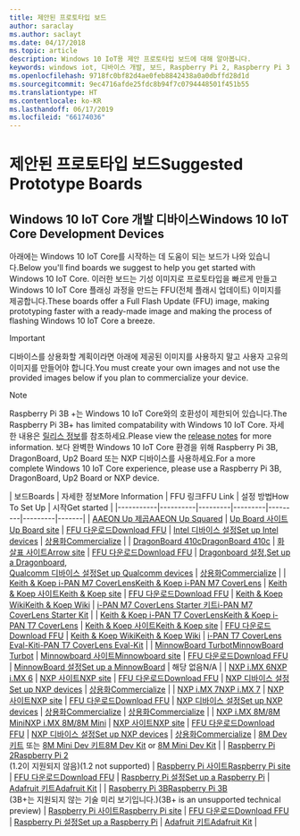 ```yaml
---
title: 제안된 프로토타입 보드
author: saraclay
ms.author: saclayt
ms.date: 04/17/2018
ms.topic: article
description: Windows 10 IoT용 제안 프로토타입 보드에 대해 알아봅니다.
keywords: windows iot, 디바이스 개발, 보드, Raspberry Pi 2, Raspberry Pi 3, Minnowboard Max, Dragonboard
ms.openlocfilehash: 9718fc0bf82d4ae0feb8842438a0a0dbffd28d1d
ms.sourcegitcommit: 9ec4716afde25fdc8b94f7c0794448501f451b55
ms.translationtype: HT
ms.contentlocale: ko-KR
ms.lasthandoff: 06/17/2019
ms.locfileid: "66174036"
---
```

# <a name="suggested-prototype-boards"></a><span data-ttu-id="f9f06-104">제안된 프로토타입 보드</span><span class="sxs-lookup"><span data-stu-id="f9f06-104">Suggested Prototype Boards</span></span>

## <a name="windows-10-iot-core-development-devices"></a><span data-ttu-id="f9f06-105">Windows 10 IoT Core 개발 디바이스</span><span class="sxs-lookup"><span data-stu-id="f9f06-105">Windows 10 IoT Core Development Devices</span></span>
<span data-ttu-id="f9f06-106">아래에는 Windows 10 IoT Core를 시작하는 데 도움이 되는 보드가 나와 있습니다.</span><span class="sxs-lookup"><span data-stu-id="f9f06-106">Below you'll find boards we suggest to help you get started with Windows 10 IoT Core.</span></span> <span data-ttu-id="f9f06-107">이러한 보드는 기성 이미지로 프로토타입을 빠르게 만들고 Windows 10 IoT Core 플래싱 과정을 만드는 FFU(전체 플래시 업데이트) 이미지를 제공합니다.</span><span class="sxs-lookup"><span data-stu-id="f9f06-107">These boards offer a Full Flash Update (FFU) image, making prototyping faster with a ready-made image and making the process of flashing Windows 10 IoT Core a breeze.</span></span>

> [!IMPORTANT]
> <span data-ttu-id="f9f06-108">디바이스를 상용화할 계획이라면 아래에 제공된 이미지를 사용하지 말고 사용자 고유의 이미지를 만들어야 합니다.</span><span class="sxs-lookup"><span data-stu-id="f9f06-108">You must create your own images and not use the provided images below if you plan to commercialize your device.</span></span>

> [!NOTE]
> <span data-ttu-id="f9f06-109">Raspberry Pi 3B +는 Windows 10 IoT Core와의 호환성이 제한되어 있습니다.</span><span class="sxs-lookup"><span data-stu-id="f9f06-109">The Raspberry Pi 3B+ has limited compatability with Windows 10 IoT Core.</span></span> <span data-ttu-id="f9f06-110">자세한 내용은 [릴리스 정보](https://docs.microsoft.com/en-us/windows/iot-core/release-notes/insider/rpi3bp)를 참조하세요.</span><span class="sxs-lookup"><span data-stu-id="f9f06-110">Please view the [release notes](https://docs.microsoft.com/en-us/windows/iot-core/release-notes/insider/rpi3bp) for more information.</span></span> <span data-ttu-id="f9f06-111">보다 완벽한 Windows 10 IoT Core 환경을 위해 Raspberry Pi 3B, DragonBoard, Up2 Board 또는 NXP 디바이스를 사용하세요.</span><span class="sxs-lookup"><span data-stu-id="f9f06-111">For a more complete Windows 10 IoT Core experience, please use a Raspberry Pi 3B, DragonBoard, Up2 Board or NXP device.</span></span> 


| <span data-ttu-id="f9f06-112">보드</span><span class="sxs-lookup"><span data-stu-id="f9f06-112">Boards</span></span> | <span data-ttu-id="f9f06-113">자세한 정보</span><span class="sxs-lookup"><span data-stu-id="f9f06-113">More Information</span></span> | <span data-ttu-id="f9f06-114">FFU 링크</span><span class="sxs-lookup"><span data-stu-id="f9f06-114">FFU Link</span></span> | <span data-ttu-id="f9f06-115">설정 방법</span><span class="sxs-lookup"><span data-stu-id="f9f06-115">How To Set Up</span></span> | <span data-ttu-id="f9f06-116">시작</span><span class="sxs-lookup"><span data-stu-id="f9f06-116">Get started</span></span> |
|-----------|----------|---------|---------|---------|---------|-------|
| [<span data-ttu-id="f9f06-117">AAEON Up 제곱</span><span class="sxs-lookup"><span data-stu-id="f9f06-117">AAEON Up Squared</span></span>](https://up-board.org/upsquared/specifications/) | [<span data-ttu-id="f9f06-118">Up Board 사이트</span><span class="sxs-lookup"><span data-stu-id="f9f06-118">Up Board site</span></span>](https://up-shop.org/28-up-squared) | [<span data-ttu-id="f9f06-119">FFU 다운로드</span><span class="sxs-lookup"><span data-stu-id="f9f06-119">Download FFU</span></span>](https://downloads.up-community.org/?post_type=wpdmpro&p=204&preview=true) | [<span data-ttu-id="f9f06-120">Intel 디바이스 설정</span><span class="sxs-lookup"><span data-stu-id="f9f06-120">Set up Intel devices</span></span>](https://docs.microsoft.com/en-us/windows/iot-core/tutorials/intel) | [<span data-ttu-id="f9f06-121">상용화</span><span class="sxs-lookup"><span data-stu-id="f9f06-121">Commercialize</span></span>](https://up-shop.org/home/270-up-squared.html) | 
| [<span data-ttu-id="f9f06-122">DragonBoard 410c</span><span class="sxs-lookup"><span data-stu-id="f9f06-122">DragonBoard 410c</span></span>](https://developer.qualcomm.com/hardware/dragonboard-410c) | [<span data-ttu-id="f9f06-123">화살표 사이트</span><span class="sxs-lookup"><span data-stu-id="f9f06-123">Arrow site</span></span>](https://www.arrow.com/en/products/dragonboard410c/arrow-development-tools) | [<span data-ttu-id="f9f06-124">FFU 다운로드</span><span class="sxs-lookup"><span data-stu-id="f9f06-124">Download FFU</span></span>](https://www.microsoft.com/en-us/software-download/windows10IoTCore#!) | <span data-ttu-id="f9f06-125">[Dragonboard 설정](https://docs.microsoft.com/en-us/windows/iot-core/tutorials/dragonboard),</span><span class="sxs-lookup"><span data-stu-id="f9f06-125">[Set up a Dragonboard](https://docs.microsoft.com/en-us/windows/iot-core/tutorials/dragonboard),</span></span><br>[<span data-ttu-id="f9f06-126">Qualcomm 디바이스 설정</span><span class="sxs-lookup"><span data-stu-id="f9f06-126">Set up Qualcomm devices</span></span>](https://docs.microsoft.com/en-us/windows/iot-core/tutorials/qualcomm) | [<span data-ttu-id="f9f06-127">상용화</span><span class="sxs-lookup"><span data-stu-id="f9f06-127">Commercialize</span></span>](https://www.arrow.com/en/products/dragonboard410c/arrow-development-tools) | 
| [<span data-ttu-id="f9f06-128">Keith & Koep i-PAN M7 CoverLens</span><span class="sxs-lookup"><span data-stu-id="f9f06-128">Keith & Koep i-PAN M7 CoverLens</span></span>](https://keith-koep.com/de/produkte/produkte-hmi/i-pan-m7-coverlens-arm-touch-panel-pc-eigenschaften/) | [<span data-ttu-id="f9f06-129">Keith & Koep 사이트</span><span class="sxs-lookup"><span data-stu-id="f9f06-129">Keith & Koep site</span></span>](https://keith-koep.com/de/produkte/produkte-hmi/i-pan-m7-coverlens-arm-touch-panel-computer-technische-daten/) | [<span data-ttu-id="f9f06-130">FFU 다운로드</span><span class="sxs-lookup"><span data-stu-id="f9f06-130">Download FFU</span></span>](https://support.keith-koep.com/service/doku.php/service/winiot/images) | [<span data-ttu-id="f9f06-131">Keith & Koep Wiki</span><span class="sxs-lookup"><span data-stu-id="f9f06-131">Keith & Koep Wiki</span></span>](https://support.keith-koep.com/service/doku.php/service/hardware/panel/ipanm7) | [<span data-ttu-id="f9f06-132">i-PAN M7 CoverLens Starter 키트</span><span class="sxs-lookup"><span data-stu-id="f9f06-132">i-PAN M7 CoverLens Starter Kit</span></span>](https://keith-koep.com/de/produkte/produkte-eval-kits/i-pan-m7-coverlens-starter-kit-technische-daten/) | 
| [<span data-ttu-id="f9f06-133">Keith & Koep i-PAN T7 CoverLens</span><span class="sxs-lookup"><span data-stu-id="f9f06-133">Keith & Koep i-PAN T7 CoverLens</span></span>](https://keith-koep.com/de/produkte/produkte-hmi/i-pan-t7-coverlens-arm-touch-panel-pc-eigenschaften/) | [<span data-ttu-id="f9f06-134">Keith & Koep 사이트</span><span class="sxs-lookup"><span data-stu-id="f9f06-134">Keith & Koep site</span></span>](https://keith-koep.com/de/produkte/produkte-hmi/i-pan-t7-coverlens-arm-touch-panel-computer-technische-daten/) | [<span data-ttu-id="f9f06-135">FFU 다운로드</span><span class="sxs-lookup"><span data-stu-id="f9f06-135">Download FFU</span></span>](https://support.keith-koep.com/service/doku.php/service/winiot/images) | [<span data-ttu-id="f9f06-136">Keith & Koep Wiki</span><span class="sxs-lookup"><span data-stu-id="f9f06-136">Keith & Koep Wiki</span></span>](https://support.keith-koep.com/service/doku.php/service/hardware/panel/ipant7) | [<span data-ttu-id="f9f06-137">i-PAN T7 CoverLens Eval-Kit</span><span class="sxs-lookup"><span data-stu-id="f9f06-137">i-PAN T7 CoverLens Eval-Kit</span></span>](https://keith-koep.com/de/produkte/produkte-eval-kits/i-pan-t7-coverlens-eval-kit-technische-daten/) | 
| [<span data-ttu-id="f9f06-138">MinnowBoard Turbot</span><span class="sxs-lookup"><span data-stu-id="f9f06-138">MinnowBoard Turbot</span></span>](https://minnowboard.org) | [<span data-ttu-id="f9f06-139">Minnowboard 사이트</span><span class="sxs-lookup"><span data-stu-id="f9f06-139">Minnowboard site</span></span>](https://minnowboard.org/get-a-board) | [<span data-ttu-id="f9f06-140">FFU 다운로드</span><span class="sxs-lookup"><span data-stu-id="f9f06-140">Download FFU</span></span>](https://www.microsoft.com/en-us/software-download/windows10IoTCore#!) | [<span data-ttu-id="f9f06-141">MinnowBoard 설정</span><span class="sxs-lookup"><span data-stu-id="f9f06-141">Set up a MinnowBoard</span></span>](https://docs.microsoft.com/en-us/windows/iot-core/tutorials/minnowboard) | <span data-ttu-id="f9f06-142">해당 없음</span><span class="sxs-lookup"><span data-stu-id="f9f06-142">N/A</span></span> |
| [<span data-ttu-id="f9f06-143">NXP i.MX 6</span><span class="sxs-lookup"><span data-stu-id="f9f06-143">NXP i.MX 6</span></span>](https://www.nxp.com/products/processors-and-microcontrollers/arm-based-processors-and-mcus/i.mx-applications-processors/i.mx-6-processors:IMX6X_SERIES) | [<span data-ttu-id="f9f06-144">NXP 사이트</span><span class="sxs-lookup"><span data-stu-id="f9f06-144">NXP site</span></span>](https://www.nxp.com/products/processors-and-microcontrollers/arm-based-processors-and-mcus/i.mx-applications-processors/i.mx-6-processors:IMX6X_SERIES) | [<span data-ttu-id="f9f06-145">FFU 다운로드</span><span class="sxs-lookup"><span data-stu-id="f9f06-145">Download FFU</span></span>](https://github.com/ms-iot/imx-iotcore) | [<span data-ttu-id="f9f06-146">NXP 디바이스 설정</span><span class="sxs-lookup"><span data-stu-id="f9f06-146">Set up NXP devices</span></span>](https://docs.microsoft.com/en-us/windows/iot-core/tutorials/nxp) | [<span data-ttu-id="f9f06-147">상용화</span><span class="sxs-lookup"><span data-stu-id="f9f06-147">Commercialize</span></span>](https://www.solid-run.com/nxp-family/hummingboard/imx6-win-10-iot-core/) | 
| [<span data-ttu-id="f9f06-148">NXP i.MX 7</span><span class="sxs-lookup"><span data-stu-id="f9f06-148">NXP i.MX 7</span></span>](https://www.nxp.com/products/processors-and-microcontrollers/arm-based-processors-and-mcus/i.mx-applications-processors/i.mx-7-processors:IMX7-SERIES) | [<span data-ttu-id="f9f06-149">NXP 사이트</span><span class="sxs-lookup"><span data-stu-id="f9f06-149">NXP site</span></span>](https://www.nxp.com/products/processors-and-microcontrollers/arm-based-processors-and-mcus/i.mx-applications-processors/i.mx-7-processors:IMX7-SERIES) | [<span data-ttu-id="f9f06-150">FFU 다운로드</span><span class="sxs-lookup"><span data-stu-id="f9f06-150">Download FFU</span></span>](https://github.com/ms-iot/imx-iotcore) | [<span data-ttu-id="f9f06-151">NXP 디바이스 설정</span><span class="sxs-lookup"><span data-stu-id="f9f06-151">Set up NXP devices</span></span>](https://docs.microsoft.com/en-us/windows/iot-core/tutorials/nxp) | [<span data-ttu-id="f9f06-152">상용화</span><span class="sxs-lookup"><span data-stu-id="f9f06-152">Commercialize</span></span>](https://www.solid-run.com/nxp-family/hummingboard/imx6-win-10-iot-core/) | [<span data-ttu-id="f9f06-153">상용화</span><span class="sxs-lookup"><span data-stu-id="f9f06-153">Commercialize</span></span>](https://www.compulab.com/products/iot-gateways/iot-gate-imx7-nxp-i-mx-7-internet-of-things-gateway/) | 
| [<span data-ttu-id="f9f06-154">NXP i.MX 8M/8M Mini</span><span class="sxs-lookup"><span data-stu-id="f9f06-154">NXP i.MX 8M/8M Mini</span></span>](https://www.nxp.com/products/processors-and-microcontrollers/arm-based-processors-and-mcus/i.mx-applications-processors/i.mx-8-processors:IMX8-SERIES) | [<span data-ttu-id="f9f06-155">NXP 사이트</span><span class="sxs-lookup"><span data-stu-id="f9f06-155">NXP site</span></span>](https://www.nxp.com/products/processors-and-microcontrollers/arm-based-processors-and-mcus/i.mx-applications-processors/i.mx-8-processors:IMX8-SERIES) | [<span data-ttu-id="f9f06-156">FFU 다운로드</span><span class="sxs-lookup"><span data-stu-id="f9f06-156">Download FFU</span></span>](https://github.com/ms-iot/imx-iotcore) | [<span data-ttu-id="f9f06-157">NXP 디바이스 설정</span><span class="sxs-lookup"><span data-stu-id="f9f06-157">Set up NXP devices</span></span>](https://docs.microsoft.com/en-us/windows/iot-core/tutorials/nxp) | [<span data-ttu-id="f9f06-158">상용화</span><span class="sxs-lookup"><span data-stu-id="f9f06-158">Commercialize</span></span>](https://www.solid-run.com/nxp-family/hummingboard/imx6-win-10-iot-core/) | <span data-ttu-id="f9f06-159">[8M Dev 키트](https://www.nxp.com/support/developer-resources/software-development-tools/i.mx-developer-resources/evaluation-kit-for-the-i.mx-8m-applications-processor:MCIMX8M-EVK) 또는 [8M Mini Dev 키트](https://www.nxp.com/support/developer-resources/software-development-tools/i.mx-developer-resources/evaluation-kit-for-the-i.mx-8m-mini-applications-processor:8MMINILPD4-EVK)</span><span class="sxs-lookup"><span data-stu-id="f9f06-159">[8M Dev Kit](https://www.nxp.com/support/developer-resources/software-development-tools/i.mx-developer-resources/evaluation-kit-for-the-i.mx-8m-applications-processor:MCIMX8M-EVK) or [8M Mini Dev Kit](https://www.nxp.com/support/developer-resources/software-development-tools/i.mx-developer-resources/evaluation-kit-for-the-i.mx-8m-mini-applications-processor:8MMINILPD4-EVK)</span></span> |
| [<span data-ttu-id="f9f06-160">Raspberry Pi 2</span><span class="sxs-lookup"><span data-stu-id="f9f06-160">Raspberry Pi 2</span></span>](https://www.raspberrypi.org/products/raspberry-pi-2-model-b/)<br> <span data-ttu-id="f9f06-161">(1.2이 지원되지 않음)</span><span class="sxs-lookup"><span data-stu-id="f9f06-161">(1.2 not supported)</span></span> | [<span data-ttu-id="f9f06-162">Raspberry Pi 사이트</span><span class="sxs-lookup"><span data-stu-id="f9f06-162">Raspberry Pi site</span></span>](https://www.raspberrypi.org/products/raspberry-pi-2-model-b/) | [<span data-ttu-id="f9f06-163">FFU 다운로드</span><span class="sxs-lookup"><span data-stu-id="f9f06-163">Download FFU</span></span>](https://www.microsoft.com/en-us/software-download/windows10IoTCore#!) | [<span data-ttu-id="f9f06-164">Raspberry Pi 설정</span><span class="sxs-lookup"><span data-stu-id="f9f06-164">Set up a Raspberry Pi</span></span>](https://docs.microsoft.com/en-us/windows/iot-core/tutorials/rpi) | [<span data-ttu-id="f9f06-165">Adafruit 키트</span><span class="sxs-lookup"><span data-stu-id="f9f06-165">Adafruit Kit</span></span>](https://docs.microsoft.com/en-us/windows/iot-core/tutorials/adafruitkit) | 
| [<span data-ttu-id="f9f06-166">Raspberry Pi 3B</span><span class="sxs-lookup"><span data-stu-id="f9f06-166">Raspberry Pi 3B</span></span>](https://www.raspberrypi.org/products/raspberry-pi-3-model-b/)<br> <span data-ttu-id="f9f06-167">(3B+는 지원되지 않는 기술 미리 보기입니다.)</span><span class="sxs-lookup"><span data-stu-id="f9f06-167">(3B+ is an unsupported technical preview)</span></span> | [<span data-ttu-id="f9f06-168">Raspberry Pi 사이트</span><span class="sxs-lookup"><span data-stu-id="f9f06-168">Raspberry Pi site</span></span>](https://www.raspberrypi.org/products/raspberry-pi-3-model-b/) | [<span data-ttu-id="f9f06-169">FFU 다운로드</span><span class="sxs-lookup"><span data-stu-id="f9f06-169">Download FFU</span></span>](https://www.microsoft.com/en-us/software-download/windows10IoTCore#!) | [<span data-ttu-id="f9f06-170">Raspberry Pi 설정</span><span class="sxs-lookup"><span data-stu-id="f9f06-170">Set up a Raspberry Pi</span></span>](https://docs.microsoft.com/en-us/windows/iot-core/tutorials/rpi) | [<span data-ttu-id="f9f06-171">Adafruit 키트</span><span class="sxs-lookup"><span data-stu-id="f9f06-171">Adafruit Kit</span></span>](https://docs.microsoft.com/en-us/windows/iot-core/tutorials/adafruitkit) |
